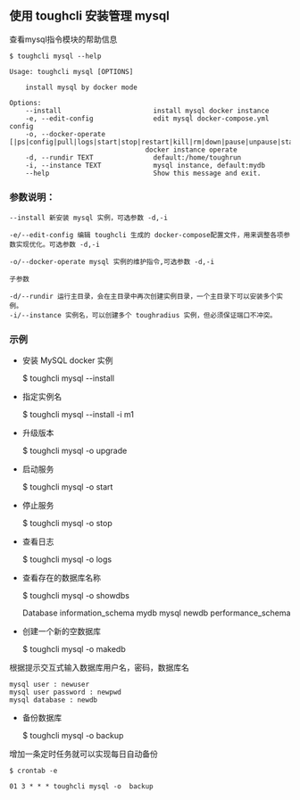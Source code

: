 ## 使用 toughcli 安装管理  mysql

查看mysql指令模块的帮助信息

    $ toughcli mysql --help

    Usage: toughcli mysql [OPTIONS]

        install mysql by docker mode

    Options:
        --install                       install mysql docker instance
        -e, --edit-config               edit mysql docker-compose.yml config
        -o, --docker-operate [|ps|config|pull|logs|start|stop|restart|kill|rm|down|pause|unpause|status|backup|showdbs|makedb|upgrade]
                                      docker instance operate
        -d, --rundir TEXT               default:/home/toughrun
        -i, --instance TEXT             mysql instance, default:mydb
        --help                          Show this message and exit.


### 参数说明：

    --install 新安装 mysql 实例，可选参数 -d,-i

    -e/--edit-config 编辑 toughcli 生成的 docker-compose配置文件，用来调整各项参数实现优化。可选参数 -d,-i

    -o/--docker-operate mysql 实例的维护指令,可选参数 -d,-i

    子参数

    -d/--rundir 运行主目录，会在主目录中再次创建实例目录，一个主目录下可以安装多个实例。
    -i/--instance 实例名，可以创建多个 toughradius 实例，但必须保证端口不冲突。


### 示例

- 安装 MySQL docker 实例

    $ toughcli mysql --install  


- 指定实例名

    $ toughcli mysql --install  -i m1 


- 升级版本

    $ toughcli mysql -o upgrade

- 启动服务

    $ toughcli mysql -o start

- 停止服务

    $ toughcli mysql -o stop

- 查看日志

    $ toughcli mysql -o logs

- 查看存在的数据库名称

    $ toughcli mysql -o  showdbs

    Database
    information_schema
    mydb
    mysql
    newdb
    performance_schema

- 创建一个新的空数据库

    $ toughcli mysql -o  makedb

根据提示交互式输入数据库用户名，密码，数据库名

    mysql user : newuser
    mysql user password : newpwd
    mysql database : newdb

- 备份数据库

    $ toughcli mysql -o  backup

增加一条定时任务就可以实现每日自动备份

    $ crontab -e

    01 3 * * * toughcli mysql -o  backup 


